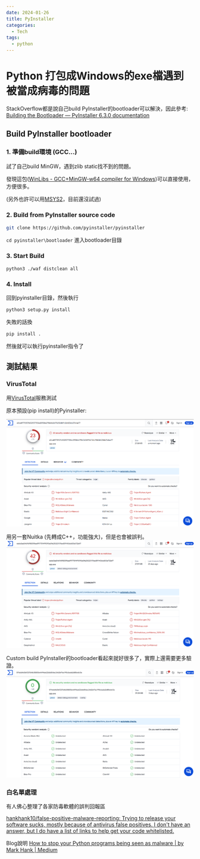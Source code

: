 ```yaml
---
date: 2024-01-26
title: PyInstaller
categories:
  - Tech
tags:
  - python
---
```


# Python 打包成Windows的exe檔遇到被當成病毒的問題

StackOverflow都是說自己build PyInstaller的bootloader可以解決，因此參考: [Building the Bootloader — PyInstaller 6.3.0 documentation](https://pyinstaller.org/en/stable/bootloader-building.html)


## Build PyInstaller bootloader

### 1. 準備build環境 (GCC...)


試了自己build MinGW，遇到zlib static找不到的問題。

發現這包([WinLibs - GCC+MinGW-w64 compiler for Windows](https://winlibs.com/))可以直接使用，方便很多。

(另外也許可以用[MSYS2](https://www.msys2.org/)，目前還沒試過)

### 2. Build from PyInstaller source code

```bash
git clone https://github.com/pyinstaller/pyinstaller
```

`cd pyinstaller\bootloader` 進入bootloader目錄

### 3. Start Build

```bash
python3 ./waf distclean all
```

### 4. Install

回到pyinstaller目錄，然後執行

```bash
python3 setup.py install
```

失敗的話換
```bash
pip install .
```

然後就可以執行pyinstaller指令了

## 測試結果

### VirusTotal

用[VirusTotal](https://www.virustotal.com/gui/home/upload)服務測試

原本預設(pip install)的Pyinstaller:

![pyinstaller-buildin-bootloader](../../../assets/blog/python-app/pyinstaller-buildin-bootloader.png)


用另一套Nuitka (先轉成C++，功能強大)，但是也會被誤判。
![python-nuitka](../../../assets/blog/python-app/python-nuitka.png)


Custom build PyInstaller的bootloader看起來就好很多了，實際上還需要更多驗證。
![pyinstaller-custom-bootloader](../../../assets/blog/python-app/pyinstaller-custom-bootloader.png)


### 白名單處理

有人佛心整理了各家防毒軟體的誤判回報區

[hankhank10/false-positive-malware-reporting: Trying to release your software sucks, mostly because of antivirus false positives. I don't have an answer, but I do have a list of links to help get your code whitelisted.](https://github.com/hankhank10/false-positive-malware-reporting)

Blog說明
[How to stop your Python programs being seen as malware | by Mark Hank | Medium](https://medium.com/@markhank/how-to-stop-your-python-programs-being-seen-as-malware-bfd7eb407a7)

